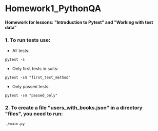 # Homework1_PythonQA

#### Homework for lessons: "Introduction to Pytest" and "Working with test data"

### 1. To run tests use:

- All tests:

`pytest -s`

- Only first tests in suits:

`pytest -sm "first_test_method"`

- Only passed tests:

`pytest -sm "passed_only"`
  

### 2. To create a file "users_with_books.json" in a directory "files", you need to run:
`./main.py`
